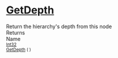 # [GetDepth](./HierarchyElement-100664013.md)

Return the hierarchy's depth from this node
<br>
Returns<img width=542/>Name
<br>
<sub>[Int32](https://docs.microsoft.com/en-us/dotnet/api/System.Int32)</sub><img width=500/><sub>[GetDepth](./HierarchyElement-100664013.md) (  )</sub><br>


